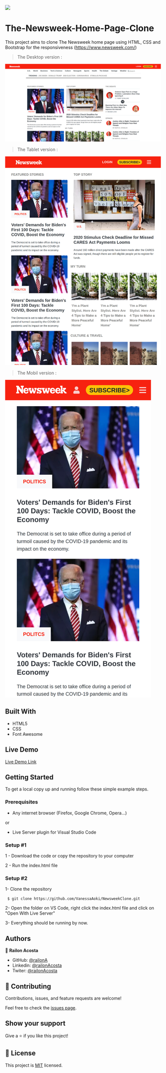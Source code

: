 
![](https://img.shields.io/badge/Microverse-blueviolet)

# The-Newsweek-Home-Page-Clone


This project aims to clone The Newsweek home page using HTML, CSS and Bootstrap for the responsiveness (https://www.newsweek.com/) 

> The Desktop version :
 
![screenshot](./images/screenshot-desk.png)

> The Tablet version :

![screenshot](./images/screenshot-tab.jpg)

> The Mobil version :

![screenshot](./images/screenshot-mob.jpg)

## Built With

- HTML5
- CSS
- Font Awesome

## Live Demo

[Live Demo Link](https://railona.github.io/BootStrap-Page-Newsweek/)



## Getting Started

To get a local copy up and running follow these simple example steps.

### Prerequisites

- Any internet browser (Firefox, Google Chrome, Opera...)

or 

- Live Server plugin for Visual Studio Code 

### Setup #1


1 - Download the code or copy the repository to your computer

2 - Run the index.html file


### Setup #2


1- Clone the repository
```
 $ git clone https://github.com/VanessaAoki/NewsweekClone.git
```

2- Open the folder on VS Code, right click the index.html file and click on "Open With Live Server"

3- Everything should be running by now. 

## Authors

👤 **Railon Acosta**

- GitHub: [@railonA](https://github.com/RailonA)
- Linkedin: [@railonAcosta](https://www.linkedin.com/in/railon-acosta-81265180/)
- Twiter: [@railonAcosta](https://twitter.com/RailonAcosta)




## 🤝 Contributing

Contributions, issues, and feature requests are welcome!

Feel free to check the [issues page](https://github.com/VanessaAoki/NewsweekClone/issues).

## Show your support

Give a ⭐️ if you like this project!

## 📝 License

This project is [MIT](LICENSE) licensed.